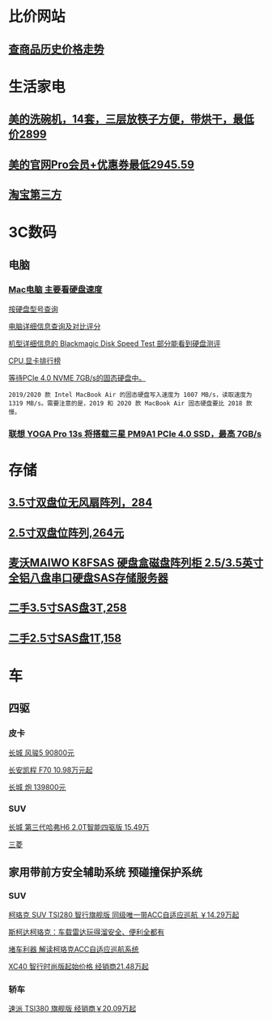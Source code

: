 # 比价网站

## [查商品历史价格走势](http://tool.manmanbuy.com/HistoryLowest.aspx)


# 生活家电

## [美的洗碗机，14套，三层放筷子方便，带烘干，最低价2899](https://item.jd.com/7618259.html#crumb-wrap)

## [美的官网Pro会员+优惠券最低2945.59](https://www.midea.cn/detail/index?id=266574&itemid=1000000000100511266574&mtag=30032.2.3)

## [淘宝第三方](https://item.taobao.com/item.htm?spm=a230r.1.14.7.1f9e7784yU9On9&id=631284165131&ns=1&abbucket=14#detail)

# 3C数码

## 电脑

### [Mac电脑  主要看硬盘速度](https://www.cnbeta.com/articles/tech/1054395.htm?utm_source=taboola)

[按硬盘型号查询](https://ssd.userbenchmark.com/SpeedTest/25611/APPLE-SSD-SM0512G)

[电脑详细信息查询及对比评分](https://www.notebookcheck.net/Reviews.55.0.html)

[机型详细信息的 Blackmagic Disk Speed Test 部分能看到硬盘测评](https://www.notebookcheck.net/Apple-MacBook-Air-2020-M1-Entry-Review-Apple-M1-CPU-humbles-Intel-and-AMD.508057.0.html)

[CPU,显卡排行榜](https://browser.geekbench.com/processor-benchmarks)

[等待PCIe 4.0  NVME 7GB/s的固态硬盘中。](https://baijiahao.baidu.com/s?id=1676609853512097996&wfr=spider&for=pc)

    2019/2020 款 Intel MacBook Air 的固态硬盘写入速度为 1007 MB/s，读取速度为 1319 MB/s。需要注意的是，2019 和 2020 款 MacBook Air 固态硬盘要比 2018 款慢。

### [联想 YOGA Pro 13s 将搭载三星 PM9A1 PCIe 4.0 SSD，最高 7GB/s](https://www.ithome.com/0/514/623.htm)

# 存储

## [3.5寸双盘位无风扇阵列，284](https://item.jd.com/49415507167.html)

## [2.5寸双盘位阵列,264元](https://item.jd.com/48903021143.html)

## [麦沃MAIWO K8FSAS 硬盘盒磁盘阵列柜 2.5/3.5英寸全铝八盘串口硬盘SAS存储服务器](https://item.jd.com/10396932253.html)

## [二手3.5寸SAS盘3T,258](https://item.taobao.com/item.htm?spm=a1z09.2.0.0.12792e8dC0O94C&id=21255191315&_u=c3gcjn554a0)

## [二手2.5寸SAS盘1T,158](https://item.taobao.com/item.htm?spm=a1z09.2.0.0.12792e8dC0O94C&id=21254599769&_u=c3gcjn56d70)


# 车

## 四驱

### 皮卡

[长城 风骏5  90800元](https://pickup.gwm.com.cn/car5-o.html#page5)

[长安凯程 F70 10.98万元起](http://changankc.com/pickup/3440.html)

[长城 炮    139800元](https://pickup.gwm.com.cn/P12.html)

### SUV

[长城 第三代哈弗H6 2.0T智能四驱版 15.49万](https://www.haval.com.cn/3rd-h6/)

[三菱]()

## 家用带前方安全辅助系统  预碰撞保护系统

### SUV

[柯珞克 SUV TSI280 智行旗舰版 同级唯一带ACC自适应巡航 ￥14.29万起](https://news.bitauto.com/dcdg/20201010/1512836225.html)

[斯柯达柯珞克：车载雷达玩得溜安全、便利全都有](https://news.bitauto.com/hao/wenzhang/943156)

[堵车利器 解读柯珞克ACC自适应巡航系统](http://auto.ifeng.com/quanmeiti/20180306/1143733.shtml)

[XC40 智行时尚版起始价格 经销商21.48万起](https://www.volvocars.com/zh-cn/build/xc/xc40#%e6%97%b6%e5%b0%9a%e7%89%88|filterConventional)

### 轿车

[速派  TSI380 旗舰版    经销商￥20.09万起](https://www.saicskoda.com.cn/superb/index.html?enter_model=cars)

